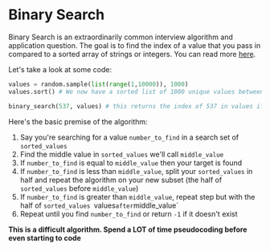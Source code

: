 # Binary Search

Binary Search is an extraordinarily common interview algorithm and application question. The goal is to find the index of a value that you pass in compared to a sorted array of strings or integers. You can read more [here](https://en.wikipedia.org/wiki/Binary_search_algorithm).

Let's take a look at some code:

```python
values = random.sample(list(range(1,10000)), 1000)
values.sort() # We now have a sorted list of 1000 unique values between 1 and 10,000

binary_search(537, values) # this returns the index of 537 in values if it exists and -1 if it doesn't exist
```

Here's the basic premise of the algorithm:

1. Say you're searching for a value `number_to_find` in a search set of `sorted_values`
2. Find the middle value in `sorted_values` we'll call `middle_value`
3. If `number_to_find` is equal to `middle_value` then your target is found
4. If `number_to_find` is less than `middle_value`, split your `sorted_values` in half and repeat the algorithm on your new subset (the half of `sorted_values` before `middle_value`)
5. If `number_to_find` is greater than `middle_value`, repeat step but with the half of `sorted_values `values` after `middle_value`
6. Repeat until you find `number_to_find` or return `-1` if it doesn't exist

**This is a difficult algorithm. Spend a LOT of time pseudocoding before even starting to code**
